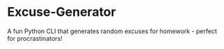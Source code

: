 # Excuse-Generator
A fun Python CLI that generates random excuses for homework - perfect for procrastinators!
